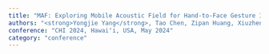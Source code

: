 ```yaml
---
title: "MAF: Exploring Mobile Acoustic Field for Hand-to-Face Gesture Interactions"
authors: "<strong>Yongjie Yang</strong>, Tao Chen, Zipan Huang, Xiuzhen Guo, Longfei Shangguan"
conference: "CHI 2024, Hawaiʻi, USA, May 2024"
category: "conference"
---
```

